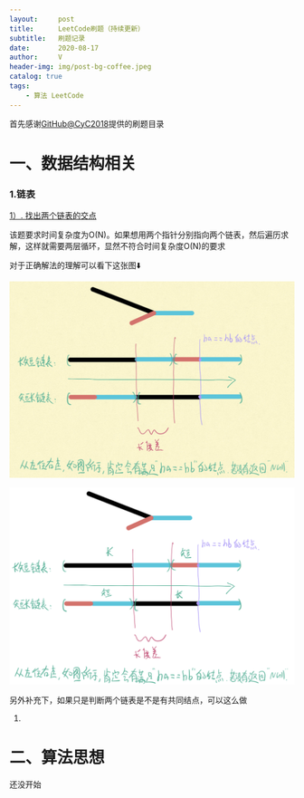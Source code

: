 ```yaml
---
layout:     post
title:      LeetCode刷题（持续更新）
subtitle:   刷题记录
date:       2020-08-17
author:     V
header-img: img/post-bg-coffee.jpeg
catalog: true
tags:
    - 算法 LeetCode
---
```


首先感谢[GitHub@CyC2018](https://github.com/CyC2018/CS-Notes/blob/master/notes/Leetcode%20%E9%A2%98%E8%A7%A3%20-%20%E7%9B%AE%E5%BD%95.md)提供的刷题目录

# 一、数据结构相关

### 1.链表

[1）. 找出两个链表的交点](https://leetcode-cn.com/problems/intersection-of-two-linked-lists/description/)

该题要求时间复杂度为O(N)。如果想用两个指针分别指向两个链表，然后遍历求解，这样就需要两层循环，显然不符合时间复杂度O(N)的要求

对于正确解法的理解可以看下这张图⬇️

![](/img/1_1_1.jpeg)

![](/img/IMG_0204.jpg)

另外补充下，如果只是判断两个链表是不是有共同结点，可以这么做

1. 

# 二、算法思想

还没开始